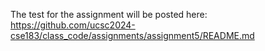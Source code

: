 The test for the assignment will be posted here:
https://github.com/ucsc2024-cse183/class_code/assignments/assignment5/README.md
